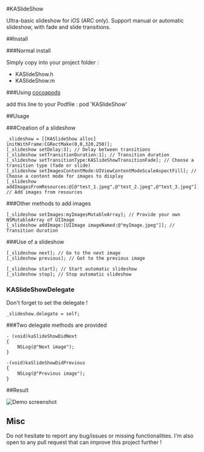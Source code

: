 #KASlideShow

Ultra-basic slideshow for iOS (ARC only). Support manual or automatic slideshow, with fade and slide transitions.

##Install

###Normal install

Simply copy into your project folder :

 * KASlideShow.h
 * KASlideShow.m


###Using [cocoapods](http://cocoapods.org)

add this line to your Podfile :
    pod 'KASlideShow'

##Usage

###Creation of a slideshow

    _slideshow = [[KASlideShow alloc] initWithFrame:CGRectMake(0,0,320,250)];
    [_slideshow setDelay:3]; // Delay between transitions
    [_slideshow setTransitionDuration:1]; // Transition duration
    [_slideshow setTransitionType:KASlideShowTransitionFade]; // Choose a transition type (fade or slide)
    [_slideshow setImagesContentMode:UIViewContentModeScaleAspectFill]; // Choose a content mode for images to display
    [_slideshow addImagesFromResources:@[@"test_1.jpeg",@"test_2.jpeg",@"test_3.jpeg"]]; // Add images from resources

###Other methods to add images

    [_slideshow setImages:myImagesMutableArray]; // Provide your own NSMutableArray of UIImage
    [_slideshow addImage:[UIImage imageNamed:@"myImage.jpeg"]]; // Transition duration


###Use of a slideshow

    [_slideshow next]; // Go to the next image
    [_slideshow previous]; // Got to the previous image

    [_slideshow start]; // Start automatic slideshow
    [_slideshow stop]; // Stop automatic slideshow

### KASlideShowDelegate

Don't forget to set the delegate !

    _slideshow.delegate = self;

###Two delegate methods are provided

    - (void)kaSlideShowDidNext
    {
        NSLog(@"Next image");
    }

    -(void)kaSlideShowDidPrevious
    {
        NSLog(@"Previous image");
    }

##Result

![Demo screenshot](http://s9.postimage.org/68sqfbu7j/Capture_d_cran_du_Simulateur_i_OS_27_janv_2013.png)

## Misc

Do not hesitate to report any bug/issues or missing functionalities. I'm also open to any pull request that can improve this project further !